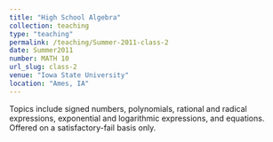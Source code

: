 ```yaml
---
title: "High School Algebra"
collection: teaching
type: "teaching"
permalink: /teaching/Summer-2011-class-2
date: Summer2011
number: MATH 10
url_slug: class-2
venue: "Iowa State University"
location: "Ames, IA"
---
```


Topics include signed numbers, polynomials, rational and radical expressions, exponential and logarithmic expressions, and equations. Offered on a satisfactory-fail basis only.

